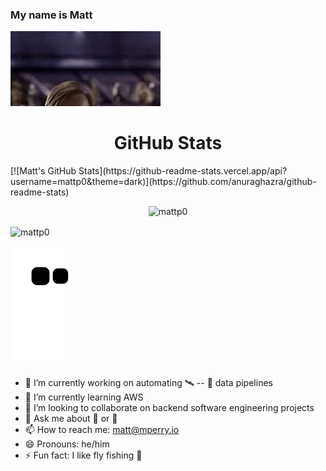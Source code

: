 ### My name is Matt
<!--
gif from Tenor, I do not own the gif.
-->
![obi](hello-there-hi-there.gif)
<h1 align="center">GitHub Stats</h1>
[![Matt's GitHub Stats](https://github-readme-stats.vercel.app/api?username=mattp0&theme=dark)](https://github.com/anuraghazra/github-readme-stats)
<p align="center"> <img src="https://komarev.com/ghpvc/?username=mattp0" alt="mattp0" /> </p>
<img align="center" src="http://github-readme-streak-stats.herokuapp.com?user=mattp0&theme=gotham&hide_border=true&date_format=M%20j%5B%2C%20Y%5D" alt="mattp0" />
</p>

 <img src="https://raw.githubusercontent.com/mattp0/mattp0/output/snake-anime.svg" alt="Github Snake Animation">

- 🔭 I’m currently working on automating :artificial_satellite: -- :satellite: data pipelines
- 🌱 I’m currently learning AWS
- 👯 I’m looking to collaborate on backend software engineering projects
- 💬 Ask me about 🤖 or 🔐
- 📫 How to reach me: matt@mperry.io
- 😄 Pronouns: he/him
- ⚡ Fun fact: I like fly fishing 🎣
